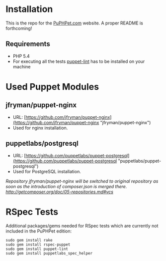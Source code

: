 Installation
===================

This is the repo for the [PuPHPet.com](https://puphpet.com) website. A proper README is forthcoming!

Requirements
------------
* PHP 5.4
* For executing all the tests [puppet-lint](http://packages.ubuntu.com/precise/puppet-lint) has to be installed on your machine

Used Puppet Modules
===================

jfryman/puppet-nginx
--------------------
* URL: [https://github.com/jfryman/puppet-nginx](https://github.com/jfryman/puppet-nginx "jfryman/puppet-nginx")
* Used for nginx installation.

puppetlabs/postgresql
---------------------
* URL: [https://github.com/puppetlabs/puppet-postgresql](https://github.com/puppetlabs/puppet-postgresql "puppetlabs/puppet-postgresql")
* Used for PostgreSQL installation.

*Repository jfryman/puppet-nginx will be switched to original repository as soon as
the introduction of composer.json is merged there.
http://getcomposer.org/doc/05-repositories.md#vcs*


RSpec Tests
===================

Additional packages/gems needed for RSpec tests which are currently not included in the PuPHPet edition:

    sudo gem install rake
    sudo gem install rspec-puppet
    sudo gem install puppet-lint
    sudo gem install puppetlabs_spec_helper
